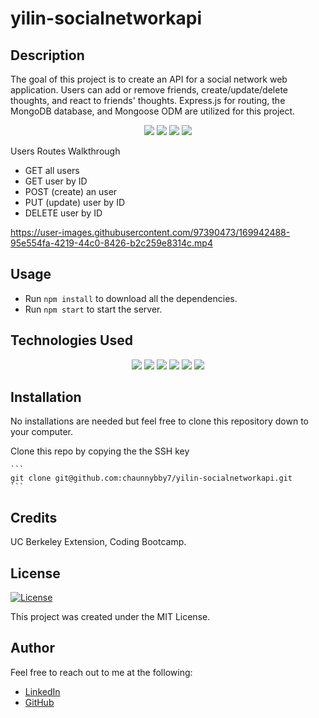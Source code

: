 # yilin-socialnetworkapi

## Description

The goal of this project is to create an API for a social network web application. Users can add or remove friends, create/update/delete thoughts, and react to friends' thoughts. Express.js for routing, the MongoDB database, and Mongoose ODM are utilized for this project.


<p align="center">
    <img src="https://img.shields.io/github/repo-size/chaunnybby7/yilin-socialnetworkapi" />
    <img src="https://img.shields.io/github/languages/top/chaunnybby7/yilin-socialnetworkapi"  />
    <img src="https://img.shields.io/github/issues/chaunnybby7/yilin-socialnetworkapi" />
    <img src="https://img.shields.io/github/last-commit/chaunnybby7/yilin-socialnetworkapi" >

</p>

Users Routes Walkthrough

- GET all users
- GET user by ID
- POST (create) an user
- PUT (update) user by ID
- DELETE user by ID

https://user-images.githubusercontent.com/97390473/169942488-95e554fa-4219-44c0-8426-b2c259e8314c.mp4





## Usage


* Run `npm install` to download all the dependencies. 
* Run `npm start` to start the server. 

## Technologies Used

<p align="center">
    <img src="https://img.shields.io/badge/javascript-yellow" />
    <img src="https://img.shields.io/badge/express-orange" />
    <img src="https://img.shields.io/badge/MongoDB-blue"  />
    <img src="https://img.shields.io/badge/mongoose-red"  />
    <img src="https://img.shields.io/badge/moment-blue"  />
    <img src="https://img.shields.io/badge/nodemon-green" />
</p>



## Installation

No installations are needed but feel free to clone this repository down to your computer.

Clone this repo by copying the the SSH key 

    ``` 
    git clone git@github.com:chaunnybby7/yilin-socialnetworkapi.git
    ```



## Credits

UC Berkeley Extension, Coding Bootcamp. 


## License

[![License](https://img.shields.io/badge/License-MIT-brightgreen.svg)](https://opensource.org/licenses/MIT)

This project was created under the MIT License.

## Author

Feel free to reach out to me at the following: 
* [LinkedIn](https://www.linkedin.com/in/chauntelleong/) 
* [GitHub](https://github.com/chaunnybby7)
